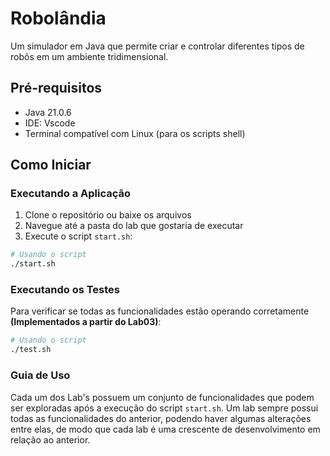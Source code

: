 # Robolândia 

Um simulador em Java que permite criar e controlar diferentes tipos de robôs em um ambiente tridimensional.

## Pré-requisitos

- Java 21.0.6
- IDE: Vscode
- Terminal compatível com Linux (para os scripts shell)

## Como Iniciar

### Executando a Aplicação

1. Clone o repositório ou baixe os arquivos
2. Navegue até a pasta do lab que gostaria de executar
3. Execute o script `start.sh`:

```bash
# Usando o script
./start.sh
```

### Executando os Testes

Para verificar se todas as funcionalidades estão operando corretamente **(Implementados a partir do Lab03)**:

```bash
# Usando o script
./test.sh
```

### Guia de Uso

 Cada um dos Lab's possuem um conjunto de funcionalidades que podem ser exploradas após a execução do script `start.sh`. Um lab sempre possui todas as funcionalidades do anterior, podendo haver algumas alterações entre elas, de modo que cada lab é uma crescente de desenvolvimento em relação ao anterior.
